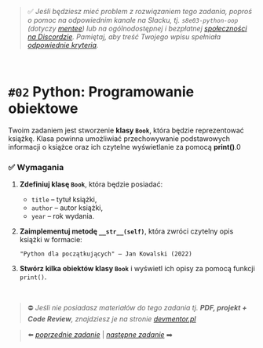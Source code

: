 > :white_check_mark: *Jeśli będziesz mieć problem z rozwiązaniem tego zadania, poproś o pomoc na odpowiednim kanale na Slacku, tj. `s8e03-python-oop` (dotyczy [mentee](https://devmentor.pl/mentoring-javascript/)) lub na ogólnodostępnej i bezpłatnej [społeczności na Discordzie](https://devmentor.pl/discord). Pamiętaj, aby treść Twojego wpisu spełniała [odpowiednie kryteria](https://devmentor.pl/jak-prosic-o-pomoc/).*

&nbsp;

# `#02` Python: Programowanie obiektowe


Twoim zadaniem jest stworzenie **klasy `Book`**, która będzie reprezentować książkę. Klasa powinna umożliwiać przechowywanie podstawowych informacji o książce oraz ich czytelne wyświetlanie za pomocą **print()**.0

### ✅ Wymagania

1. **Zdefiniuj klasę `Book`**, która będzie posiadać:
   - `title` – tytuł książki,
   - `author` – autor książki,
   - `year` – rok wydania.

2. **Zaimplementuj metodę `__str__(self)`**, która zwróci czytelny opis książki w formacie:
   ```
   "Python dla początkujących" – Jan Kowalski (2022)
   ```

3. **Stwórz kilka obiektów klasy `Book`** i wyświetl ich opisy za pomocą funkcji `print()`.


&nbsp;
> :no_entry: *Jeśli nie posiadasz materiałów do tego zadania tj. **PDF, projekt + Code Review**, znajdziesz je na stronie [devmentor.pl](https://devmentor.pl/workshop-python-oop)*

> :arrow_left: [*poprzednie zadanie*](./../01) | [*następne zadanie*](./../03) :arrow_right:
